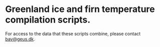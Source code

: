 # Greenland ice and firn temperature compilation scripts.

For access to the data that these scripts combine, please contact bav@geus.dk.
